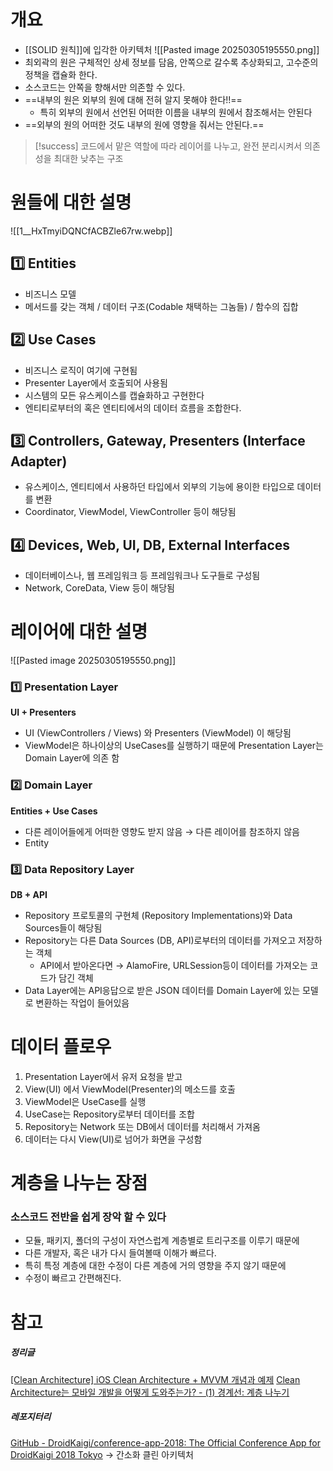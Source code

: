 
<br>

# 개요

- [[SOLID 원칙]]에 입각한 아키텍처
![[Pasted image 20250305195550.png]]
- 최외곽의 원은 구체적인 상세 정보를 담음, 안쪽으로 갈수록 추상화되고, 고수준의 정책을 캡슐화 한다.
- 소스코드는 안쪽을 향해서만 의존할 수 있다.
- ==내부의 원은 외부의 원에 대해 전혀 알지 못해야 한다!!==
	- 특히 외부의 원에서 선언된 어떠한 이름을 내부의 원에서 참조해서는 안된다
- ==외부의 원의 어떠한 것도 내부의 원에 영향을 줘서는 안된다.==

> [!success]
> 코드에서 맡은 역할에 따라 레이어를 나누고, 완전 분리시켜서 의존성을 최대한 낮추는 구조

# 원들에 대한 설명

![[1__HxTmyiDQNCfACBZle67rw.webp]]
## 1️⃣ Entities

- 비즈니스 모델
- 메서드를 갖는 객체 / 데이터 구조(Codable 채택하는 그놈들) / 함수의 집합

## 2️⃣ Use Cases

- 비즈니스 로직이 여기에 구현됨
- Presenter Layer에서 호출되어 사용됨
- 시스템의 모든 유스케이스를 캡슐화하고 구현한다
- 엔티티로부터의 혹은 엔티티에서의 데이터 흐름을 조합한다.


## 3️⃣ Controllers, Gateway, Presenters (Interface Adapter)

- 유스케이스, 엔티티에서 사용하던 타입에서 외부의 기능에 용이한 타입으로 데이터를 변환
- Coordinator, ViewModel, ViewController 등이 해당됨

## 4️⃣ Devices, Web, UI, DB, External Interfaces

-  데이터베이스나, 웹 프레임워크 등 프레임워크나 도구들로 구성됨
- Network, CoreData, View 등이 해당됨


# 레이어에 대한 설명
![[Pasted image 20250305195550.png]]
### 1️⃣ Presentation Layer

**UI + Presenters**
- UI (ViewControllers / Views) 와 Presenters (ViewModel) 이 해당됨
- ViewModel은 하나이상의 UseCases를 실행하기 때문에 Presentation Layer는 Domain Layer에 의존 함


### 2️⃣ Domain Layer

**Entities + Use Cases**
- 다른 레이어들에게 어떠한 영향도 받지 않음 → 다른 레이어를 참조하지 않음
- Entity


### 3️⃣ Data Repository Layer

**DB + API**
- Repository 프로토콜의 구현체 (Repository Implementations)와 Data Sources들이 해당됨
- Repository는 다른 Data Sources (DB, API)로부터의  데이터를 가져오고 저장하는 객체
	- API에서 받아온다면 → AlamoFire, URLSession등이 데이터를 가져오는 코드가 담긴 객체
- Data Layer에는 API응답으로 받은 JSON 데이터를 Domain Layer에 있는 모델로 변환하는 작업이 들어있음


# 데이터 플로우
1. Presentation Layer에서 유저 요청을 받고
2. View(UI) 에서 ViewModel(Presenter)의 메소드를 호출
3. ViewModel은 UseCase를 실행
4. UseCase는 Repository로부터 데이터를 조합
5. Repository는 Network 또는 DB에서 데이터를 처리해서 가져옴
6. 데이터는 다시 View(UI)로 넘어가 화면을 구성함

# 계층을 나누는 장점
### 소스코드 전반을 쉽게 장악 할 수 있다
- 모듈, 패키지, 폴더의 구성이 자연스럽계 계층별로 트리구조를 이루기 때문에
- 다른 개발자, 혹은 내가 다시 들여볼때 이해가 빠르다.
- 특히 특정 계층에 대한 수정이 다른 계층에 거의 영향을 주지 않기 때문에
- 수정이 빠르고 간편해진다.



# 참고
##### 정리글
[\[Clean Architecture\] iOS Clean Architecture + MVVM 개념과 예제](https://eunjin3786.tistory.com/207?category=837198)
[Clean Architecture는 모바일 개발을 어떻게 도와주는가? - (1) 경계선: 계층 나누기](https://medium.com/@justfaceit/clean-architecture%EB%8A%94-%EB%AA%A8%EB%B0%94%EC%9D%BC-%EA%B0%9C%EB%B0%9C%EC%9D%84-%EC%96%B4%EB%96%BB%EA%B2%8C-%EB%8F%84%EC%99%80%EC%A3%BC%EB%8A%94%EA%B0%80-1-%EA%B2%BD%EA%B3%84%EC%84%A0-%EA%B3%84%EC%B8%B5%EC%9D%84-%EC%A0%95%EC%9D%98%ED%95%B4%EC%A4%80%EB%8B%A4-b77496744616)

##### 레포지터리
[GitHub - DroidKaigi/conference-app-2018: The Official Conference App for DroidKaigi 2018 Tokyo](https://github.com/DroidKaigi/conference-app-2018) → 간소화 클린 아키텍처